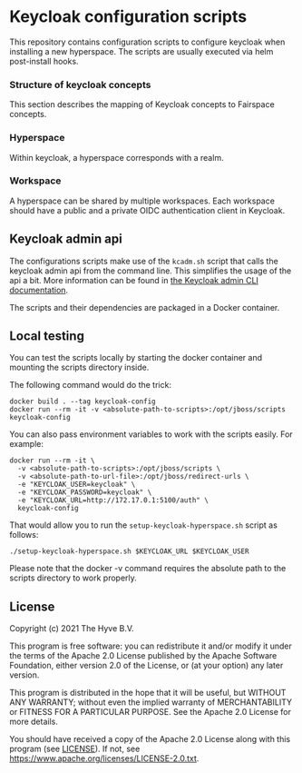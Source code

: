 # Keycloak configuration scripts

This repository contains configuration scripts to configure
keycloak when installing a new hyperspace.
The scripts are usually executed via helm post-install hooks.

### Structure of keycloak concepts

This section describes the mapping of Keycloak concepts to Fairspace concepts.

### Hyperspace

Within keycloak, a hyperspace corresponds with a realm.

### Workspace

A hyperspace can be shared by multiple workspaces. Each workspace should have a public
and a private OIDC authentication client in Keycloak.


## Keycloak admin api

The configurations scripts make use of the `kcadm.sh` script
that calls the keycloak admin api from the command line.
This simplifies the usage of the api a bit. More information can be
found in [the Keycloak admin CLI documentation](https://www.keycloak.org/docs/3.4/server_admin/#the-admin-cli).

The scripts and their dependencies are packaged in a Docker container.

## Local testing

You can test the scripts locally by starting the
docker container and mounting the scripts directory inside.

The following command would do the trick:

```
docker build . --tag keycloak-config
docker run --rm -it -v <absolute-path-to-scripts>:/opt/jboss/scripts keycloak-config
```

You can also pass environment variables to work with the scripts easily. For example:

```
docker run --rm -it \
  -v <absolute-path-to-scripts>:/opt/jboss/scripts \
  -v <absolute-path-to-url-file>:/opt/jboss/redirect-urls \
  -e "KEYCLOAK_USER=keycloak" \
  -e "KEYCLOAK_PASSWORD=keycloak" \
  -e "KEYCLOAK_URL=http://172.17.0.1:5100/auth" \
  keycloak-config
```

That would allow you to run the `setup-keycloak-hyperspace.sh` script as follows:

```
./setup-keycloak-hyperspace.sh $KEYCLOAK_URL $KEYCLOAK_USER
```

Please note that the docker -v command requires the absolute path to the scripts
directory to work properly.

## License

Copyright (c) 2021 The Hyve B.V.

This program is free software: you can redistribute it and/or modify it under the terms of the Apache 2.0
License published by the Apache Software Foundation, either version 2.0 of the License, or (at your option) any later version.

This program is distributed in the hope that it will be useful, but WITHOUT ANY WARRANTY; without even the implied warranty
of MERCHANTABILITY or FITNESS FOR A PARTICULAR PURPOSE. See the Apache 2.0 License for more details.

You should have received a copy of the Apache 2.0 License along with this program (see [LICENSE](LICENSE)). If not, see https://www.apache.org/licenses/LICENSE-2.0.txt.
